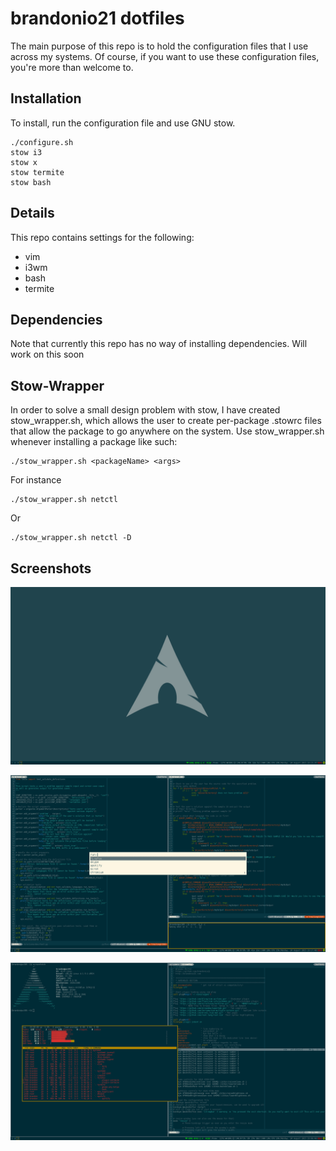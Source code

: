 brandonio21 dotfiles
====================
The main purpose of this repo is to hold the configuration files that I use
across my systems. Of course, if you want to use these configuration files,
you're more than welcome to.

Installation
------------
To install, run the configuration file and use GNU stow.  
```
./configure.sh
stow i3
stow x
stow termite
stow bash
```

Details
-------
This repo contains settings for the following:  
* vim
* i3wm
* bash
* termite

Dependencies
------------
Note that currently this repo has no way of installing dependencies. Will work
on this soon

Stow-Wrapper
------------
In order to solve a small design problem with stow, I have created stow_wrapper.sh,
which allows the user to create per-package .stowrc files that allow the
package to go anywhere on the system. Use stow_wrapper.sh whenever installing
a package like such:
```
./stow_wrapper.sh <packageName> <args>
```
For instance
```
./stow_wrapper.sh netctl
```
Or
```
./stow_wrapper.sh netctl -D
```

Screenshots
-----------
![Bare Desktop](screenshots/bare.png)

![Launching a program](screenshots/busylaunch.png)

![Viewing Top](screenshots/top.png)
